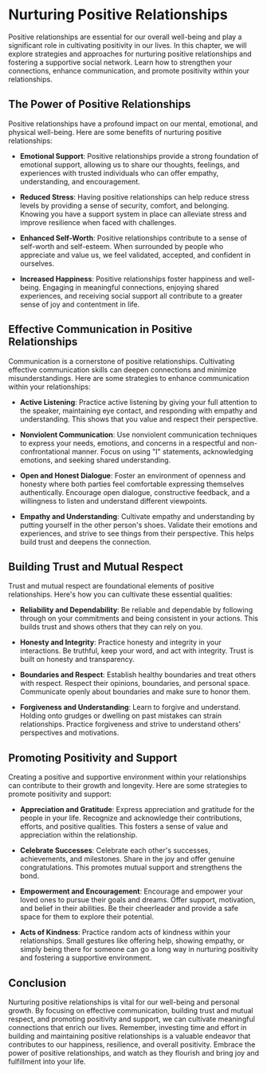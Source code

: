 Nurturing Positive Relationships
===========================================

Positive relationships are essential for our overall well-being and play a significant role in cultivating positivity in our lives. In this chapter, we will explore strategies and approaches for nurturing positive relationships and fostering a supportive social network. Learn how to strengthen your connections, enhance communication, and promote positivity within your relationships.

The Power of Positive Relationships
-----------------------------------

Positive relationships have a profound impact on our mental, emotional, and physical well-being. Here are some benefits of nurturing positive relationships:

* **Emotional Support**: Positive relationships provide a strong foundation of emotional support, allowing us to share our thoughts, feelings, and experiences with trusted individuals who can offer empathy, understanding, and encouragement.

* **Reduced Stress**: Having positive relationships can help reduce stress levels by providing a sense of security, comfort, and belonging. Knowing you have a support system in place can alleviate stress and improve resilience when faced with challenges.

* **Enhanced Self-Worth**: Positive relationships contribute to a sense of self-worth and self-esteem. When surrounded by people who appreciate and value us, we feel validated, accepted, and confident in ourselves.

* **Increased Happiness**: Positive relationships foster happiness and well-being. Engaging in meaningful connections, enjoying shared experiences, and receiving social support all contribute to a greater sense of joy and contentment in life.

Effective Communication in Positive Relationships
-------------------------------------------------

Communication is a cornerstone of positive relationships. Cultivating effective communication skills can deepen connections and minimize misunderstandings. Here are some strategies to enhance communication within your relationships:

* **Active Listening**: Practice active listening by giving your full attention to the speaker, maintaining eye contact, and responding with empathy and understanding. This shows that you value and respect their perspective.

* **Nonviolent Communication**: Use nonviolent communication techniques to express your needs, emotions, and concerns in a respectful and non-confrontational manner. Focus on using "I" statements, acknowledging emotions, and seeking shared understanding.

* **Open and Honest Dialogue**: Foster an environment of openness and honesty where both parties feel comfortable expressing themselves authentically. Encourage open dialogue, constructive feedback, and a willingness to listen and understand different viewpoints.

* **Empathy and Understanding**: Cultivate empathy and understanding by putting yourself in the other person's shoes. Validate their emotions and experiences, and strive to see things from their perspective. This helps build trust and deepens the connection.

Building Trust and Mutual Respect
---------------------------------

Trust and mutual respect are foundational elements of positive relationships. Here's how you can cultivate these essential qualities:

* **Reliability and Dependability**: Be reliable and dependable by following through on your commitments and being consistent in your actions. This builds trust and shows others that they can rely on you.

* **Honesty and Integrity**: Practice honesty and integrity in your interactions. Be truthful, keep your word, and act with integrity. Trust is built on honesty and transparency.

* **Boundaries and Respect**: Establish healthy boundaries and treat others with respect. Respect their opinions, boundaries, and personal space. Communicate openly about boundaries and make sure to honor them.

* **Forgiveness and Understanding**: Learn to forgive and understand. Holding onto grudges or dwelling on past mistakes can strain relationships. Practice forgiveness and strive to understand others' perspectives and motivations.

Promoting Positivity and Support
--------------------------------

Creating a positive and supportive environment within your relationships can contribute to their growth and longevity. Here are some strategies to promote positivity and support:

* **Appreciation and Gratitude**: Express appreciation and gratitude for the people in your life. Recognize and acknowledge their contributions, efforts, and positive qualities. This fosters a sense of value and appreciation within the relationship.

* **Celebrate Successes**: Celebrate each other's successes, achievements, and milestones. Share in the joy and offer genuine congratulations. This promotes mutual support and strengthens the bond.

* **Empowerment and Encouragement**: Encourage and empower your loved ones to pursue their goals and dreams. Offer support, motivation, and belief in their abilities. Be their cheerleader and provide a safe space for them to explore their potential.

* **Acts of Kindness**: Practice random acts of kindness within your relationships. Small gestures like offering help, showing empathy, or simply being there for someone can go a long way in nurturing positivity and fostering a supportive environment.

Conclusion
----------

Nurturing positive relationships is vital for our well-being and personal growth. By focusing on effective communication, building trust and mutual respect, and promoting positivity and support, we can cultivate meaningful connections that enrich our lives. Remember, investing time and effort in building and maintaining positive relationships is a valuable endeavor that contributes to our happiness, resilience, and overall positivity. Embrace the power of positive relationships, and watch as they flourish and bring joy and fulfillment into your life.
